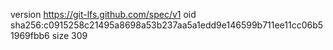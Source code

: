 version https://git-lfs.github.com/spec/v1
oid sha256:c0915258c21495a8698a53b237aa5a1edd9e146599b711ee11cc06b51969fbb6
size 309
